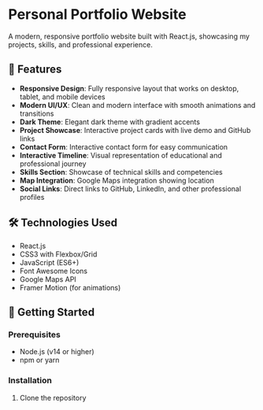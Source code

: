 # Personal Portfolio Website

A modern, responsive portfolio website built with React.js, showcasing my projects, skills, and professional experience.

## 🌟 Features

- **Responsive Design**: Fully responsive layout that works on desktop, tablet, and mobile devices
- **Modern UI/UX**: Clean and modern interface with smooth animations and transitions
- **Dark Theme**: Elegant dark theme with gradient accents
- **Project Showcase**: Interactive project cards with live demo and GitHub links
- **Contact Form**: Interactive contact form for easy communication
- **Interactive Timeline**: Visual representation of educational and professional journey
- **Skills Section**: Showcase of technical skills and competencies
- **Map Integration**: Google Maps integration showing location
- **Social Links**: Direct links to GitHub, LinkedIn, and other professional profiles

## 🛠️ Technologies Used

- React.js
- CSS3 with Flexbox/Grid
- JavaScript (ES6+)
- Font Awesome Icons
- Google Maps API
- Framer Motion (for animations)

## 🚀 Getting Started

### Prerequisites

- Node.js (v14 or higher)
- npm or yarn

### Installation

1. Clone the repository
